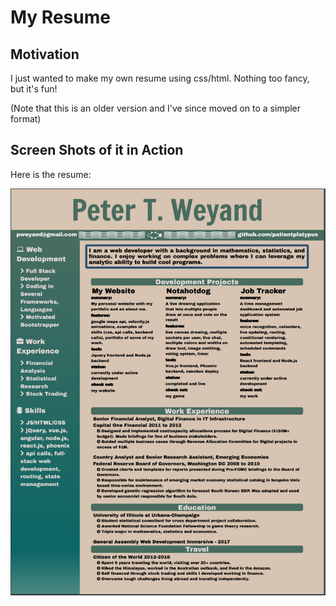 
# My Resume

## Motivation

I just wanted to make my own resume using css/html. Nothing too fancy, but it's fun!

(Note that this is an older version and I've since moved on to a simpler format)

## Screen Shots of it in Action

Here is the resume:

![Screenshot](/screenshots/resume.png?raw=true "Resume")
